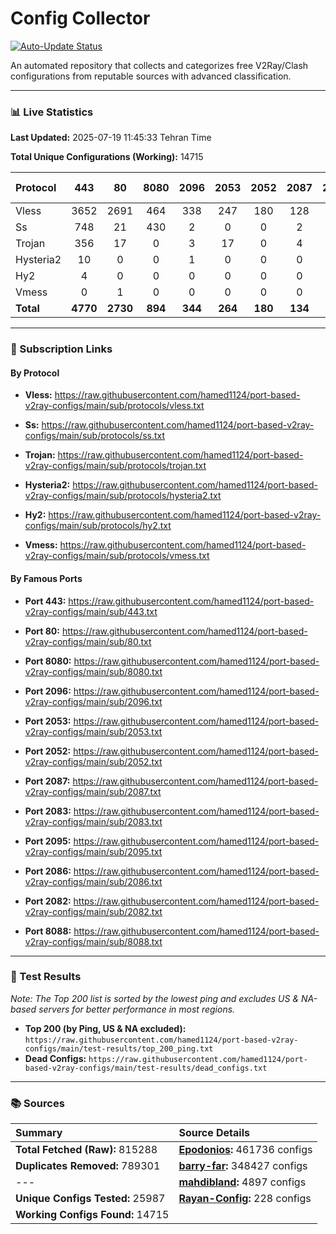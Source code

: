 # Config Collector

[![Auto-Update Status](https://github.com/hamed1124/port-based-v2ray-configs/actions/workflows/main.yml/badge.svg)](https://github.com/hamed1124/port-based-v2ray-configs/actions/workflows/main.yml)

An automated repository that collects and categorizes free V2Ray/Clash configurations from reputable sources with advanced classification.

---

### 📊 Live Statistics

**Last Updated:** 2025-07-19 11:45:33 Tehran Time

**Total Unique Configurations (Working):** 14715

| Protocol | 443 | 80 | 8080 | 2096 | 2053 | 2052 | 2087 | 2083 | 2095 | 2086 | 2082 | 8088 | Other Ports | Total |
|:---| :---: | :---: | :---: | :---: | :---: | :---: | :---: | :---: | :---: | :---: | :---: | :---: |:---:|:---:|
| Vless | 3652 | 2691 | 464 | 338 | 247 | 180 | 128 | 85 | 92 | 84 | 79 | 0 | 3828 | **11868** |
| Ss | 748 | 21 | 430 | 2 | 0 | 0 | 2 | 0 | 0 | 0 | 1 | 0 | 1046 | **2250** |
| Trojan | 356 | 17 | 0 | 3 | 17 | 0 | 4 | 18 | 0 | 0 | 0 | 0 | 151 | **566** |
| Hysteria2 | 10 | 0 | 0 | 1 | 0 | 0 | 0 | 0 | 0 | 0 | 0 | 0 | 12 | **23** |
| Hy2 | 4 | 0 | 0 | 0 | 0 | 0 | 0 | 0 | 0 | 0 | 0 | 0 | 3 | **7** |
| Vmess | 0 | 1 | 0 | 0 | 0 | 0 | 0 | 0 | 0 | 0 | 0 | 0 | 0 | **1** |
| **Total** | **4770** | **2730** | **894** | **344** | **264** | **180** | **134** | **103** | **92** | **84** | **80** | **0** | **5040** | **14715** |

---

### 🚀 Subscription Links

#### By Protocol

- **Vless:**
  https://raw.githubusercontent.com/hamed1124/port-based-v2ray-configs/main/sub/protocols/vless.txt

- **Ss:**
  https://raw.githubusercontent.com/hamed1124/port-based-v2ray-configs/main/sub/protocols/ss.txt

- **Trojan:**
  https://raw.githubusercontent.com/hamed1124/port-based-v2ray-configs/main/sub/protocols/trojan.txt

- **Hysteria2:**
  https://raw.githubusercontent.com/hamed1124/port-based-v2ray-configs/main/sub/protocols/hysteria2.txt

- **Hy2:**
  https://raw.githubusercontent.com/hamed1124/port-based-v2ray-configs/main/sub/protocols/hy2.txt

- **Vmess:**
  https://raw.githubusercontent.com/hamed1124/port-based-v2ray-configs/main/sub/protocols/vmess.txt

#### By Famous Ports

- **Port 443:**
  https://raw.githubusercontent.com/hamed1124/port-based-v2ray-configs/main/sub/443.txt

- **Port 80:**
  https://raw.githubusercontent.com/hamed1124/port-based-v2ray-configs/main/sub/80.txt

- **Port 8080:**
  https://raw.githubusercontent.com/hamed1124/port-based-v2ray-configs/main/sub/8080.txt

- **Port 2096:**
  https://raw.githubusercontent.com/hamed1124/port-based-v2ray-configs/main/sub/2096.txt

- **Port 2053:**
  https://raw.githubusercontent.com/hamed1124/port-based-v2ray-configs/main/sub/2053.txt

- **Port 2052:**
  https://raw.githubusercontent.com/hamed1124/port-based-v2ray-configs/main/sub/2052.txt

- **Port 2087:**
  https://raw.githubusercontent.com/hamed1124/port-based-v2ray-configs/main/sub/2087.txt

- **Port 2083:**
  https://raw.githubusercontent.com/hamed1124/port-based-v2ray-configs/main/sub/2083.txt

- **Port 2095:**
  https://raw.githubusercontent.com/hamed1124/port-based-v2ray-configs/main/sub/2095.txt

- **Port 2086:**
  https://raw.githubusercontent.com/hamed1124/port-based-v2ray-configs/main/sub/2086.txt

- **Port 2082:**
  https://raw.githubusercontent.com/hamed1124/port-based-v2ray-configs/main/sub/2082.txt

- **Port 8088:**
  https://raw.githubusercontent.com/hamed1124/port-based-v2ray-configs/main/sub/8088.txt

---

### 🧪 Test Results
*Note: The Top 200 list is sorted by the lowest ping and excludes US & NA-based servers for better performance in most regions.*

- **Top 200 (by Ping, US & NA excluded):** `https://raw.githubusercontent.com/hamed1124/port-based-v2ray-configs/main/test-results/top_200_ping.txt`
- **Dead Configs:** `https://raw.githubusercontent.com/hamed1124/port-based-v2ray-configs/main/test-results/dead_configs.txt`

---

### 📚 Sources

| Summary | Source Details |
|:---|:---|
| **Total Fetched (Raw):** 815288 | **[Epodonios](https://github.com/Epodonios/v2ray-configs):** 461736 configs |
| **Duplicates Removed:** 789301 | **[barry-far](https://github.com/barry-far/V2ray-Config):** 348427 configs |
| --- | **[mahdibland](https://github.com/mahdibland/V2RayAggregator):** 4897 configs |
| **Unique Configs Tested:** 25987 | **[Rayan-Config](https://github.com/Rayan-Config/C-Sub):** 228 configs |
| **Working Configs Found:** 14715 |  |

